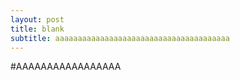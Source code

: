 ```yaml
---
layout: post
title: blank
subtitle: aaaaaaaaaaaaaaaaaaaaaaaaaaaaaaaaaaaaaaa
---
```


#AAAAAAAAAAAAAAAAA